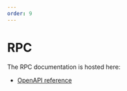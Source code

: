 ```yaml
---
order: 9
---
```


# RPC

The RPC documentation is hosted here:

- [OpenAPI reference](../rpc)

<!--
NOTE: The OpenAPI reference (../rpc) is injected into the documentation during
the CometBFT docs build process. See https://github.com/airchains-network/wasmbft-docs/
for details.
-->
